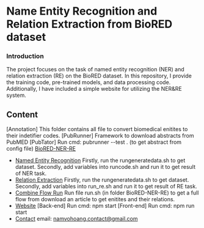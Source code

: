 # Name Entity Recognition and Relation Extraction from BioRED dataset
### Introduction
The project focuses on the task of named entity recognition (NER) and relation extraction (RE) on the BioRED dataset. In this repository, I provide the training code, pre-trained models, and data processing code. Additionally, I have included a simple website for utilizing the NER&RE system.
## Content
[Annotation]
This folder contains all file to convert biomedical enitites to their indetifier codes.
[PubRunner]
Framework to download abstracts from PubMED
[PubTator]
Run cmd: pubrunner --test . (to get abstract from config file)
[BioRED-NER-RE](#ner-re-biored)
- [Named Entity Recognition](#named-entity-recognition)
    Firstly, run the rungeneratedata.sh to get dataset.
    Secondly, add variables into runcode.sh and run it to get result of NER task. 
- [Relation Extraction](#relation-extraction)
    Firstly, run the rungeneratedata.sh to get dataset.
    Secondly, add variables into run_re.sh and run it to get result of RE task. 
- [Combine Flow Run](#combine-run)
    Run file run.sh (in folder BioRED-NER-RE) to get a full flow from download an article to get enitites and their relations.
- [Website](#web-site)
    [Back-end]
    Run cmd: npm start
    [Front-end]
    Run cmd: npm run start 
- [Contact](#contact)
    email: namvohoang.contact@gmail.com


